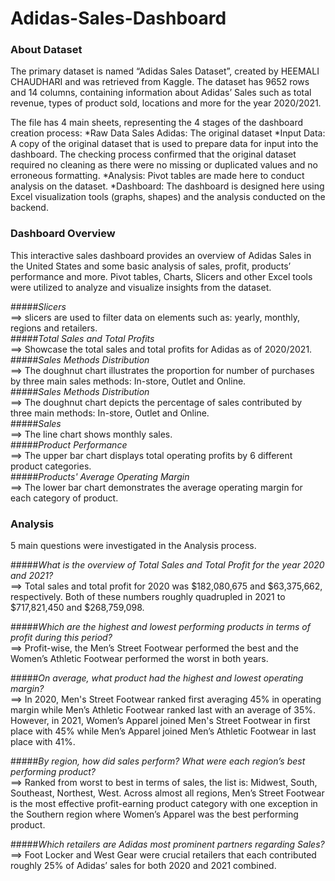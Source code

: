 # Adidas-Sales-Dashboard

### About Dataset
The primary dataset is named “Adidas Sales Dataset”, created by HEEMALI CHAUDHARI and was retrieved from Kaggle. The dataset has 9652 rows and 14 columns, containing information about Adidas’ Sales such as total revenue, types of product sold, locations and more for the year 2020/2021.

The file has 4 main sheets, representing the 4 stages of the dashboard creation process:
*Raw Data Sales Adidas: The original dataset
*Input Data: A copy of the original dataset that is used to prepare data for input into the dashboard. The checking process confirmed that the original dataset required no cleaning as there were no missing or duplicated values and no erroneous formatting.
*Analysis: Pivot tables are made here to conduct analysis on the dataset.
*Dashboard: The dashboard is designed here using Excel visualization tools (graphs, shapes) and the analysis conducted on the backend.

### Dashboard Overview
This interactive sales dashboard provides an overview of Adidas Sales in the United States and some basic analysis of sales, profit, products’ performance and more. Pivot tables, Charts, Slicers and other Excel tools were utilized to analyze and visualize insights from the dataset.

#####_Slicers_  
==> slicers are used to filter data on elements such as: yearly, monthly, regions and retailers.  
#####_Total Sales and Total Profits_  
==> Showcase the total sales and total profits for Adidas as of 2020/2021.  
#####_Sales Methods Distribution_  
==> The doughnut chart illustrates the proportion for number of purchases by three main sales methods: In-store, Outlet and Online.  
#####_Sales Methods Distribution_  
==> The doughnut chart depicts the percentage of sales contributed by three main methods: In-store, Outlet and Online.  
#####_Sales_  
==> The line chart shows monthly sales.    
#####_Product Performance_  
==> The upper bar chart displays total operating profits by 6 different product categories.  
#####_Products' Average Operating Margin_  
==> The lower bar chart demonstrates the average operating margin for each category of product.  

### Analysis
5 main questions were investigated in the Analysis process.

#####_What is the overview of Total Sales and Total Profit for the year 2020 and 2021?_  
==> Total sales and total profit for 2020 was $182,080,675 and $63,375,662, respectively. Both of these numbers roughly quadrupled in 2021 to $717,821,450 and $268,759,098.

#####_Which are the highest and lowest performing products in terms of profit during this period?_  
==> Profit-wise, the Men’s Street Footwear performed the best and the Women’s Athletic Footwear performed the worst in both years. 

#####_On average, what product had the highest and lowest operating margin?_  
==> In 2020, Men's Street Footwear ranked first averaging 45% in operating margin while Men’s Athletic Footwear ranked last with an average of 35%. However, in 2021, Women’s Apparel joined Men's Street Footwear in first place with 45% while Men’s Apparel joined Men’s Athletic Footwear in last place with 41%.

#####_By region, how did sales perform? What were each region’s best performing product?_  
==>  Ranked from worst to best in terms of sales, the list is: Midwest, South, Southeast, Northest, West. Across almost all regions, Men’s Street Footwear is the most effective profit-earning product category with one exception in the Southern region where Women’s Apparel was the best performing product. 

#####_Which retailers are Adidas most prominent partners regarding Sales?_  
==> Foot Locker and West Gear were crucial retailers that each contributed roughly 25% of Adidas’ sales for both 2020 and 2021 combined. 

